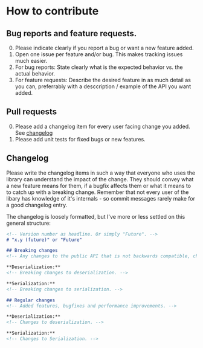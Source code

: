 # How to contribute

## Bug reports and feature requests.

0. Please indicate clearly if you report a bug or want a new feature added. 
1. Open one issue per feature and/or bug. This makes tracking issues much easier.
2. For bug reports: State clearly what is the expected behavior vs. the actual behavior.
3. For feature requests: Describe the desired feature in as much detail as you can, preferrably with a desccription / example of the API you want added.

## Pull requests

0. Please add a changelog item for every user facing change you added. See [changelog](#changelog)
1. Please add unit tests for fixed bugs or new features.

## Changelog

Please write the changelog items in such a way that everyone who uses the library can understand the impact of the change. They should convey what a new feature means for them, if a bugfix affects them or what it means to to catch up with a breaking change. Remember that not every user of the libary has knowledge of it's internals - so commit messages rarely make for a good changelog entry.

The changelog is loosely formatted, but I've more or less settled on this general structure:

```md
<!-- Version number as headline. Or simply "Future". -->
# "x.y (future)" or "Future"

## Breaking changes
<!-- Any changes to the public API that is not backwards compatible, changes in the output of either Deserialization or Serialization operations, changes in the default options and so on. -->

**Deserialization:**
<!-- Breaking changes to deserialization. -->

**Serialization:**
<!-- Breaking changes to serialization. -->

## Regular changes
<!-- Added features, bugfixes and performance improvements. -->

**Deserialization:**
<!-- Changes to deserialization. -->

**Serialization:**
<!-- Changes to Serialization. -->
``` 
